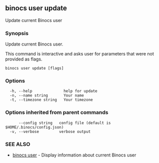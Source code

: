 ## binocs user update

Update current Binocs user

### Synopsis


Update current Binocs user.

This command is interactive and asks user for parameters that were not provided as flags.


```
binocs user update [flags]
```

### Options

```
  -h, --help              help for update
  -n, --name string       Your name
  -t, --timezone string   Your timezone
```

### Options inherited from parent commands

```
      --config string   config file (default is $HOME/.binocs/config.json)
  -v, --verbose         verbose output
```

### SEE ALSO

* [binocs user](binocs_user.md)	 - Display information about current Binocs user

